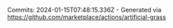 Commits: 2024-01-15T07:48:15.336Z - Generated via https://github.com/marketplace/actions/artificial-grass
<br>
